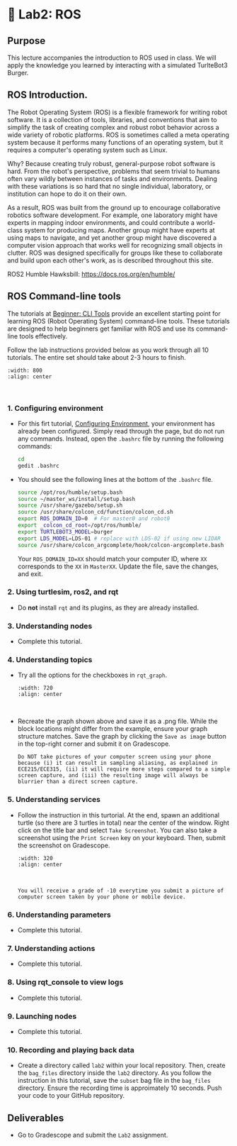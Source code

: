 # 🔬 Lab2: ROS

## Purpose
This lecture accompanies the introduction to ROS used in class. We will apply the knowledge you learned by interacting with a simulated TurlteBot3 Burger.

## ROS Introduction.

The Robot Operating System (ROS) is a flexible framework for writing robot software. It is a collection of tools, libraries, and conventions that aim to simplify the task of creating complex and robust robot behavior across a wide variety of robotic platforms. ROS is sometimes called a meta operating system because it performs many functions of an operating system, but it requires a computer's operating system such as Linux.

Why? Because creating truly robust, general-purpose robot software is hard. From the robot's perspective, problems that seem trivial to humans often vary wildly between instances of tasks and environments. Dealing with these variations is so hard that no single individual, laboratory, or institution can hope to do it on their own.

As a result, ROS was built from the ground up to encourage collaborative robotics software development. For example, one laboratory might have experts in mapping indoor environments, and could contribute a world-class system for producing maps. Another group might have experts at using maps to navigate, and yet another group might have discovered a computer vision approach that works well for recognizing small objects in clutter. ROS was designed specifically for groups like these to collaborate and build upon each other's work, as is described throughout this site.

ROS2 Humble Hawksbill: https://docs.ros.org/en/humble/

## ROS Command-line tools

The tutorials at [Beginner: CLI Tools](https://docs.ros.org/en/humble/Tutorials/Beginner-CLI-Tools.html) provide an excellent starting point for learning ROS (Robot Operating System) command-line tools. These tutorials are designed to help beginners get familiar with ROS and use its command-line tools effectively.  

Follow the lab instructions provided below as you work through all 10 tutorials. The entire set should take about 2-3 hours to finish.  

```{image} ./figures/Lab2_ROS_Tutorials.png
:width: 800
:align: center
```
<br>

### 1. Configuring environment

- For this firt tutorial, [Configuring Environment](https://docs.ros.org/en/humble/Tutorials/Beginner-CLI-Tools/Configuring-ROS2-Environment.html), your environment has already been configured. Simply read through the page, but do not run any commands. Instead, open the `.bashrc` file by running the following commands:

    ```bash
    cd
    gedit .bashrc
    ```

- You should see the following lines at the bottom of the `.bashrc` file. 
    ```bash
    source /opt/ros/humble/setup.bash
    source ~/master_ws/install/setup.bash
    source /usr/share/gazebo/setup.sh
    source /usr/share/colcon_cd/function/colcon_cd.sh
    export ROS_DOMAIN_ID=0  # For master0 and robot0
    export _colcon_cd_root=/opt/ros/humble/
    export TURTLEBOT3_MODEL=burger
    export LDS_MODEL=LDS-01 # replace with LDS-02 if using new LIDAR
    source /usr/share/colcon_argcomplete/hook/colcon-argcomplete.bash
    ```
    Your `ROS_DOMAIN_ID=XX` should match your computer ID, where `XX` corresponds to the `XX` in `MasterXX`. Update the file, save the changes, and exit.


### 2. Using turtlesim, ros2, and rqt

- Do **not** install `rqt` and its plugins, as they are already installed.

### 3. Understanding nodes

- Complete this tutorial.

### 4. Understanding topics

- Try all the options for the checkboxes in `rqt_graph`.

    ```{image} ./figures/Lab2_rqt_graph.png
    :width: 720
    :align: center
    ```
    <br>

- Recreate the graph shown above and save it as a .png file. While the block locations might differ from the example, ensure your graph structure matches. Save the graph by clicking the `Save as image` button in the top-right corner and submit it on Gradescope.

    ```{note}
    Do NOT take pictures of your computer screen using your phone because (i) it can result in sampling aliasing, as explained in ECE215/ECE315, (ii) it will require more steps compared to a simple screen capture, and (iii) the resulting image will always be blurrier than a direct screen capture.
    ```

### 5. Understanding services

- Follow the instruction in this turtorial. At the end, spawn an additional turtle (so there are 3 turtles in total) near the center of the window. Right click on the title bar and select `Take Screenshot`.  You can also take a screenshot using the `Print Screen` key on your keyboard. Then, submit the screenshot on Gradescope.

    ```{image} ./figures/Lab2_Spawn3Turtles.png
    :width: 320
    :align: center
    ```
    <br>

    ```{Warning}
    You will receive a grade of -10 everytime you submit a picture of computer screen taken by your phone or mobile device. 
    ```

### 6. Understanding parameters

- Complete this tutorial.


### 7. Understanding actions

- Complete this tutorial.


### 8. Using rqt_console to view logs

- Complete this tutorial.

### 9. Launching nodes

- Complete this tutorial.

### 10. Recording and playing back data

- Create a directory called `lab2` within your local repository.  Then, create the `bag_files` directory inside the `lab2` directory.  As you follow the instruction in this tutorial, save the `subset` bag file in the `bag_files` directory.  Ensure the recording time is approimately 10 seconds. Push your code to your GitHub repository.

## Deliverables 

- Go to Gradescope and submit the `Lab2` assignment.